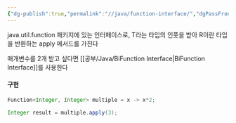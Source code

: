 ```yaml
---
{"dg-publish":true,"permalink":"//java/function-interface/","dgPassFrontmatter":true}
---
```



java.util.function 패키지에 있는 인터페이스로, T라는 타입의 인풋을 받아 R이란 타입을 반환하는 apply 메서드를 가진다

매개변수를 2개 받고 싶다면 [[공부/Java/BiFunction Interface\|BiFunction Interface]]를 사용한다
#### 구현
````java
Function<Integer, Integer> multiple = x -> x*2;

Integer result = multiple.apply(3);
````